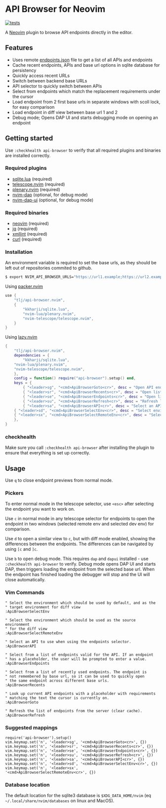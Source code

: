 # API Browser for Neovim

[![tests](https://github.com/tlj/api-browser.nvim/actions/workflows/integration.yml/badge.svg)](https://github.com/tlj/api-browser.nvim/actions/workflows/integration.yml)

A [Neovim](https://neovim.io/) plugin to browse API endpoints directly in the
editor.

## Features

- Uses remote [endpoints.json](ENDPOINTS.md) file to get a list of all APIs and endpoints
- Cache recent endpoints, APIs and base url options in sqlite database for
  persistency
- Quickly access recent URLs 
- Switch between backend base URLs 
- API selector to quickly switch between APIs 
- Select from endpoints which match the replacement requirements under the
  cursor 
- Load endpoint from 2 first base urls in separate windows with scoll lock, for
  easy comparison
- Load endpoint in diff view between base url 1 and 2
- Debug mode; Opens DAP UI and starts debugging mode on opening an endpoint

## Getting started

Use `:checkhealth api-browser` to verify that all required plugins and
binaries are installed correctly.

### Required plugins

- [sqlite.lua](https://github.com/kkharji/sqlite.lua) (required)
- [telescope.nvim](https://github.com/nvim-telescope/telescope.nvim) (required)
- [plenary.nvim](https://github.com/nvim-lua/plenary.nvim) (required)
- [nvim-dap](https://github.com/mfussenegger/nvim-dap) (optional, for debug mode)
- [nvim-dap-ui](https://github.com/rcarriga/nvim-dap-ui) (optional, for debug mode)

### Required binaries

- [neovim](https://neovim.io) (required)
- [jq](https://stedolan.github.io/jq/) (required)
- [xmllint](https://gnomes.pages.gitlab.gnome.org/libxml2/xmllint.html)
  (required)
- [curl](https://curl.se) (required)

### Installation

An environment variable is required to set the base urls, as they should be left
out of repositories commited to github.

```bash 
$ export NVIM_API_BROWSER_URLS="https://url1.example;https://url2.example" 
```

Using [packer.nvim](https://github.com/wbthomason/packer.nvim) 

```lua 
use { 
	"tlj/api-browser.nvim", 
	{ 
		"kkharji/sqlite.lua",
		"nvim-lua/plenary.nvim", 
		"nvim-telescope/telescope.nvim", 
	} 
} 
```

Using [lazy.nvim](https://github.com/folke/lazy.nvim)

```lua 
{ 
	"tlj/api-browser.nvim", 
	dependencies = { 
		"kkharji/sqlite.lua",
    "nvim-lua/plenary.nvim", 
    "nvim-telescope/telescope.nvim", 
	}, 
	config = function() require("api-browser").setup() end, 
	keys = { 
		{ "<leader>sg", "<cmd>ApiBrowserGoto<cr>", desc = "Open API endpoints valid for replacement text on cursor." },
		{ "<leader>sr", "<cmd>ApiBrowserRecents<cr>", desc = "Open list of recently opened API endpoints." },
		{ "<leader>se", "<cmd>ApiBrowserEndpoints<cr>", desc = "Open list of endpoints for current API." },
		{ "<leader>su", "<cmd>ApiBrowserRefresh<cr>", desc = "Refresh list of APIs and Endpoints." },
		{ "<leader>sa", "<cmd>ApiBrowserAPI<cr>", desc = "Select an API." },
    { "<leader>sd", "<cmd>ApiBrowserSelectEnv<cr>", desc = "Select environment." },
    { "<leader>sx", "<cmd>ApiBrowserSelectRemoteEnv<cr>", desc = "Select remote environment." },
	}, 
} 
```

### checkhealth

Make sure you call `:checkhealth api-browser` after installing the plugin
to ensure that everything is set up correctly.

## Usage

Use `q` to close endpoint previews from normal mode.

### Pickers

To enter normal mode in the telescope selector, use `<esc>` after selecting
the endpoint you want to work on.

Use `c` in normal mode in any telescope selector for endpoints to open the
endpoint in two windows (selected remote env and selected dev env) for comparison.

Use `d` to open a similar view to `c`, but with diff mode enabled, showing the
differences between the endpoints. The differences can be navigated by using
`[c` and `]c`.

Use `b` to open debug mode. This requires `dap` and `dapui` installed - use 
`:checkhealth api-browser` to verify. Debug mode opens DAP UI and starts 
DAP, then triggers loading the endpoint from the selected base url. When the 
endpoint has finished loading the debugger will stop and the UI will close 
automatically.

### Vim Commands

```vim 
" Select the environment which should be used by default, and as the 
" target environment for diff view
:ApiBrowserSelectEnv

" Select the environment which should be used as the source environment
" for the diff view
:ApiBrowserSelectRemoteEnv

" Select an API to use when using the endpoints selector. 
:ApiBrowserAPI 

" Select from a list of endpoints valid for the API. If an endpoint 
" has a placeholder, the user will be prompted to enter a value. 
:ApiBrowserEndpoints 

" Select from a list of recently used endpoints. The endpoint is 
" not remembered by base url, so it can be used to quickly open 
" the same endpoint across different base urls. 
:ApiBrowserRecents 

" Look up current API endpoints with a placeholder with requirements 
" matching the text the cursor is currently on. 
:ApiBrowserGoto 

" Refresh the list of endpoints from the server (clear cache). 
:ApiBrowserRefresh 
```

### Suggested mappings

```vim 
require('api-browser').setup() 
vim.keymap.set('n', '<leader>sg', '<cmd>ApiBrowserGoto<cr>', {}) 
vim.keymap.set('n', '<leader>sr', '<cmd>ApiBrowserRecents<cr>', {}) 
vim.keymap.set('n', '<leader>se', '<cmd>ApiBrowserEndpoints<cr>', {}) 
vim.keymap.set('n', '<leader>su', '<cmd>ApiBrowserRefresh<cr>', {}) 
vim.keymap.set('n', '<leader>sa', '<cmd>ApiBrowserAPI<cr>', {}) 
vim.keymap.set('n', '<leader>sd', '<cmd>ApiBrowserSelectEnv<cr>', {})
vim.keymap.set('n', '<leader>sx', '<cmd>ApiBrowserSelectRemoteEnv<cr>', {})
```

### Database location

The default location for the sqlite3 database is `$XDG_DATA_HOME/nvim` (eq
`~/.local/share/nvim/databases` on linux and MacOS).



